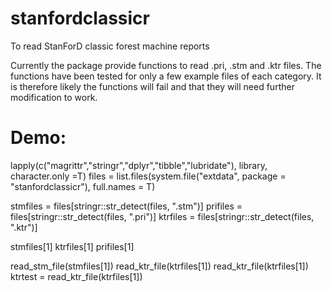 # stanfordclassicr
To read StanForD classic forest machine reports

Currently the package provide functions to read .pri, .stm and .ktr files. 
The functions have been tested for only a few example files of each category. 
It is therefore likely the functions will fail and that they will need further modification to work.

# Demo:
lapply(c("magrittr","stringr","dplyr","tibble","lubridate"), library, character.only =T)
files = list.files(system.file("extdata", package = "stanfordclassicr"), full.names = T)

stmfiles = files[stringr::str_detect(files, ".stm")]
prifiles = files[stringr::str_detect(files, ".pri")]
ktrfiles = files[stringr::str_detect(files, ".ktr")]

stmfiles[1]
ktrfiles[1]
prifiles[1]

read_stm_file(stmfiles[1])
read_ktr_file(ktrfiles[1])
read_ktr_file(ktrfiles[1])
ktrtest = read_ktr_file(ktrfiles[1])

